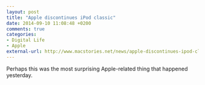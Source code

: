 ```yaml
---
layout: post
title: "Apple discontinues iPod classic"
date: 2014-09-10 11:08:48 +0200
comments: true
categories: 
- Digital Life
- Apple
external-url: http://www.macstories.net/news/apple-discontinues-ipod-classic/
---
```


Perhaps this was the most surprising Apple-related thing that happened yesterday.